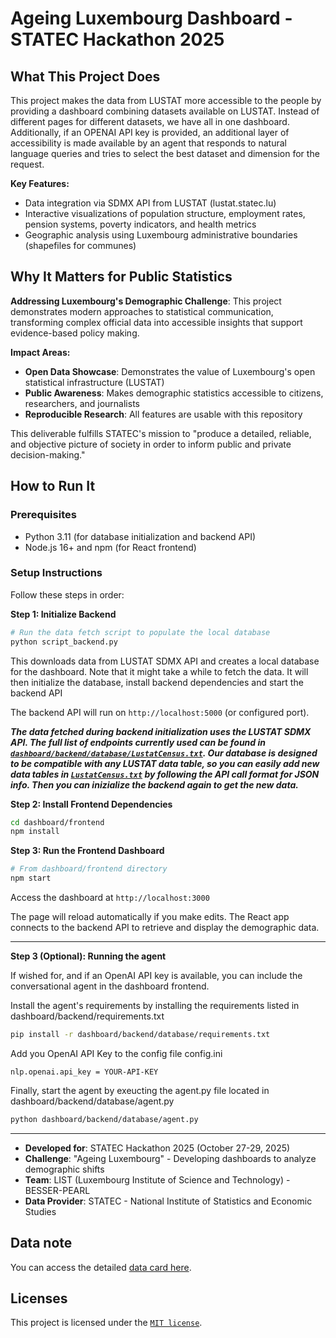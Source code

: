 # Ageing Luxembourg Dashboard - STATEC Hackathon 2025

## What This Project Does

This project makes the data from LUSTAT more accessible to the people by providing a dashboard combining datasets available on LUSTAT. Instead of different pages for different datasets, we have all in one dashboard. Additionally, if an OPENAI API key is provided, an additional layer of accessibility is made available by an agent that responds to natural language queries and tries to select the best dataset and dimension for the request. 


**Key Features:**
- Data integration via SDMX API from LUSTAT (lustat.statec.lu)
- Interactive visualizations of population structure, employment rates, pension systems, poverty indicators, and health metrics
- Geographic analysis using Luxembourg administrative boundaries (shapefiles for communes)

## Why It Matters for Public Statistics

**Addressing Luxembourg's Demographic Challenge**: This project demonstrates modern approaches to statistical communication, transforming complex official data into accessible insights that support evidence-based policy making.

**Impact Areas:**
- **Open Data Showcase**: Demonstrates the value of Luxembourg's open statistical infrastructure (LUSTAT)
- **Public Awareness**: Makes demographic statistics accessible to citizens, researchers, and journalists
- **Reproducible Research**: All features are usable with this repository

This deliverable fulfills STATEC's mission to "produce a detailed, reliable, and objective picture of society in order to inform public and private decision-making."

## How to Run It

### Prerequisites
- Python 3.11 (for database initialization and backend API)
- Node.js 16+ and npm (for React frontend)

### Setup Instructions

Follow these steps in order:

**Step 1: Initialize Backend**
```bash
# Run the data fetch script to populate the local database
python script_backend.py
```
This downloads data from LUSTAT SDMX API and creates a local database for the dashboard. Note that it might take a while to fetch the data. It will then initialize the database, install backend dependencies and start the backend API

The backend API will run on `http://localhost:5000` (or configured port).

**_The data fetched during backend initialization uses the LUSTAT SDMX API. The full list of endpoints currently used can be found in [`dashboard/backend/database/LustatCensus.txt`](dashboard/backend/database/LustatCensus.txt). Our database is designed to be compatible with any LUSTAT data table, so you can easily add new data tables in [`LustatCensus.txt`](dashboard/backend/database/LustatCensus.txt) by following the API call format for JSON info. Then you can inizialize the backend again to get the new data._**

**Step 2: Install Frontend Dependencies**
```bash
cd dashboard/frontend
npm install
```

**Step 3: Run the Frontend Dashboard**
```bash
# From dashboard/frontend directory
npm start
```
Access the dashboard at `http://localhost:3000`

The page will reload automatically if you make edits. The React app connects to the backend API to retrieve and display the demographic data.


---


**Step 3 (Optional): Running the agent**

If wished for, and if an OpenAI API key is available, you can include the conversational agent in the dashboard frontend. 

Install the agent's requirements by installing the requirements listed in dashboard/backend/requirements.txt

```bash
pip install -r dashboard/backend/database/requirements.txt
```

Add you OpenAI API Key to the config file config.ini


```
nlp.openai.api_key = YOUR-API-KEY
```

Finally, start the agent by exeucting the agent.py file located in dashboard/backend/database/agent.py

```bash
python dashboard/backend/database/agent.py
```

---

- **Developed for**: STATEC Hackathon 2025 (October 27-29, 2025)
- **Challenge**: "Ageing Luxembourg" - Developing dashboards to analyze demographic shifts
- **Team**: LIST (Luxembourg Institute of Science and Technology) - BESSER-PEARL
- **Data Provider**: STATEC - National Institute of Statistics and Economic Studies



## Data note

You can access the detailed [data card here](DATA_CARD.md).

## Licenses
This project is licensed under the [`MIT license`](LICENSE.md).